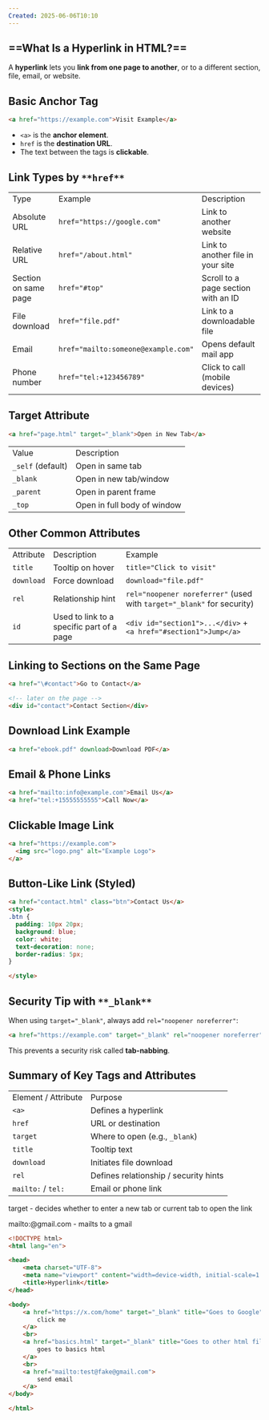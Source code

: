 ```yaml
---
Created: 2025-06-06T10:10
---
```

## ==What Is a Hyperlink in HTML?==

A **hyperlink** lets you **link from one page to another**, or to a different section, file, email, or website.

  

## **Basic Anchor Tag**

```HTML
<a href="https://example.com">Visit Example</a>
```

- `<a>` is the **anchor element**.
- `href` is the **destination URL**.
- The text between the tags is **clickable**.

  

## **Link Types by** `**href**`

|   |   |   |
|---|---|---|
|Type|Example|Description|
|Absolute URL|`href="https://google.com"`|Link to another website|
|Relative URL|`href="/about.html"`|Link to another file in your site|
|Section on same page|`href="#top"`|Scroll to a page section with an ID|
|File download|`href="file.pdf"`|Link to a downloadable file|
|Email|`href="mailto:someone@example.com"`|Opens default mail app|
|Phone number|`href="tel:+123456789"`|Click to call (mobile devices)|

## **Target Attribute**

```HTML
<a href="page.html" target="_blank">Open in New Tab</a>
```

|   |   |
|---|---|
|Value|Description|
|`_self` (default)|Open in same tab|
|`_blank`|Open in new tab/window|
|`_parent`|Open in parent frame|
|`_top`|Open in full body of window|

## **Other Common Attributes**

|   |   |   |
|---|---|---|
|Attribute|Description|Example|
|`title`|Tooltip on hover|`title="Click to visit"`|
|`download`|Force download|`download="file.pdf"`|
|`rel`|Relationship hint|`rel="noopener noreferrer"` (used with `target="_blank"` for security)|
|`id`|Used to link to a specific part of a page|`<div id="section1">...</div>` + `<a href="#section1">Jump</a>`|

  

## **Linking to Sections on the Same Page**

```HTML
<a href="\#contact">Go to Contact</a>

<!-- later on the page -->
<div id="contact">Contact Section</div>
```

  

## **Download Link Example**

```HTML
<a href="ebook.pdf" download>Download PDF</a>
```

  

## **Email & Phone Links**

```HTML
<a href="mailto:info@example.com">Email Us</a>
<a href="tel:+15555555555">Call Now</a>
```

  

## **Clickable Image Link**

```HTML
<a href="https://example.com">
  <img src="logo.png" alt="Example Logo">
</a>
```

  

## **Button-Like Link (Styled)**

```HTML
<a href="contact.html" class="btn">Contact Us</a>
<style>
.btn {
  padding: 10px 20px;
  background: blue;
  color: white;
  text-decoration: none;
  border-radius: 5px;
}

</style>
```

  

## **Security Tip with** `**_blank**`

When using `target="_blank"`, always add `rel="noopener noreferrer"`:

```HTML
<a href="https://example.com" target="_blank" rel="noopener noreferrer">Secure Link</a>
```

This prevents a security risk called **tab-nabbing**.

  

## Summary of Key Tags and Attributes

|   |   |
|---|---|
|Element / Attribute|Purpose|
|`<a>`|Defines a hyperlink|
|`href`|URL or destination|
|`target`|Where to open (e.g., `_blank`)|
|`title`|Tooltip text|
|`download`|Initiates file download|
|`rel`|Defines relationship / security hints|
|`mailto:` / `tel:`|Email or phone link|

  

target - decides whether to enter a new tab or current tab to open the link

mailto:@gmail.com - mailts to a gmail

```HTML
<!DOCTYPE html>
<html lang="en">

<head>
    <meta charset="UTF-8">
    <meta name="viewport" content="width=device-width, initial-scale=1.0">
    <title>Hyperlink</title>
</head>

<body>
    <a href="https://x.com/home" target="_blank" title="Goes to Google">
        click me
    </a>
    <br>
    <a href="basics.html" target="_blank" title="Goes to other html file">
        goes to basics html
    </a>
    <br>
    <a href="mailto:test@fake@gmail.com">
        send email
    </a>
</body>

</html>
```